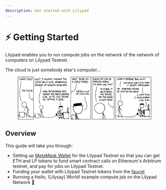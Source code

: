 ```yaml
---
description: Get started with Lilypad
---
```


# ⚡ Getting Started

Lilypad enables you to run compute jobs on the network of the network of computers on Lilypad Testnet.

The cloud is just somebody else's computer...

<div data-full-width="true"><figure><img src="../.gitbook/assets/image (117).png" alt=""><figcaption></figcaption></figure></div>

## Overview

This guide will take you through:

* Setting up [MetaMask Wallet](https://metamask.io) for the Lilypad Testnet so that you can get ETH and LP tokens to fund smart contract calls on Ethereum's Arbitrum testnet, and pay for jobs on Lilypad Testnet.
* Funding your wallet with Lilypad Testnet tokens from the [faucet](http://faucet.lilypad.tech/)
* Running a Hello, (Lilysay) World! example compute job on the Lilypad Network :frog:
